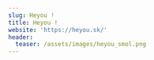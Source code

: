 ```yaml
---
slug: Heyou !
title: Heyou !
website: 'https://heyou.sk/'
header:
  teaser: /assets/images/heyou_smol.png
---
```


